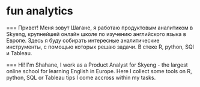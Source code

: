 # fun analytics
===
Привет! Меня зовут Шагане, я работаю продуктовым аналитиком в Skyeng, крупнейшей онлайн школе по изучению английского языка в Европе. 
Здесь я буду собирать интересные аналитические инструменты, с помощью которых решаю задачи. В стеке R, python, SQl и Tableau.

===
Hi! I'm Shahane, I work as a Product Analyst for Skyeng - the largest online school for learning English in Europe.
Here I collect some tools on R, python, SQL or Tableau tips I come accross within my tasks. 

